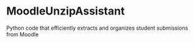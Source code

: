 # MoodleUnzipAssistant
Python code that efficiently extracts and organizes student submissions from Moodle
